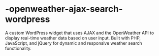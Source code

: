 # -openweather-ajax-search-wordpress
A custom WordPress widget that uses AJAX and the OpenWeather API to display real-time weather data based on user input. Built with PHP, JavaScript, and jQuery for dynamic and responsive weather search functionality.
